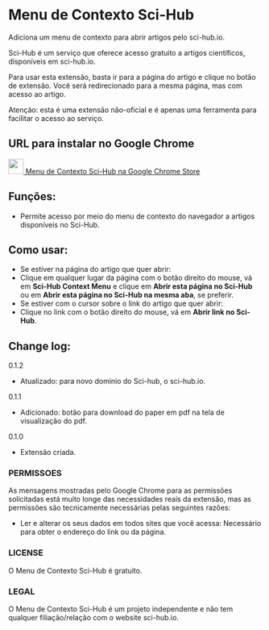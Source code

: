 # Menu de Contexto Sci-Hub
Adiciona um menu de contexto para abrir artigos pelo sci-hub.io.

Sci-Hub é um serviço que oferece acesso gratuito a artigos científicos, disponíveis em sci-hub.io.

Para usar esta extensão, basta ir para a página do artigo e clique no botão de extensão. Você será redirecionado para a mesma página, mas com acesso ao artigo.

Atenção: esta é uma extensão não-oficial e é apenas uma ferramenta para facilitar o acesso ao serviço.

## URL para instalar no Google Chrome
[<img src="http://www.google.com/intl/pt-BR/chrome/assets/consumer/images/delorean/122010_webstore.jpg" height=30px />  Menu de Contexto Sci-Hub na Google Chrome Store](https://chrome.google.com/webstore/detail/menu-de-contexto-sci-hub/ikeafidemepjaelcjhfdjapoldagkedm)

## Funções:
- Permite acesso por meio do menu de contexto do navegador a artigos disponíveis no Sci-Hub.

## Como usar:
- Se estiver na página do artigo que quer abrir:
 - Clique em qualquer lugar da página com o botão direito do mouse, vá em **Sci-Hub Context Menu** e clique em **Abrir esta página no Sci-Hub** ou em **Abrir esta página no Sci-Hub na mesma aba**, se preferir.
- Se estiver com o cursor sobre o link do artigo que quer abrir:
 - Clique no link com o botão direito do mouse, vá em **Abrir link no Sci-Hub**.

## Change log:
0.1.2
- Atualizado: para novo dominio do Sci-hub, o sci-hub.io.

0.1.1
- Adicionado: botão para download do paper em pdf na tela de visualização do pdf.

0.1.0
- Extensão criada.

### PERMISSOES
As mensagens mostradas pelo Google Chrome para as permissões solicitadas está muito longe das necessidades reais da extensão, mas as permissões são tecnicamente necessárias pelas seguintes razões:

- Ler e alterar os seus dados em todos sites que você acessa: Necessário para obter o endereço do link ou da página.

### LICENSE
O Menu de Contexto Sci-Hub é gratuito.

### LEGAL
O Menu de Contexto Sci-Hub é um projeto independente e não tem qualquer filiação/relação com o website sci-hub.io.
